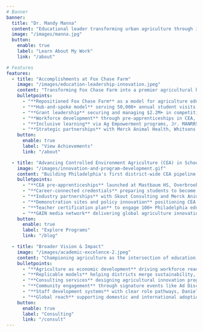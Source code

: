 ```yaml
---
# Banner
banner:
  title: "Dr. Mandy Manna"
  content: "Educational leader transforming urban agriculture through innovative experiential learning. Farm Administrator at Fox Chase Farm, managing the largest urban public school district-operated educational farm in the United States."
  image: "/images/manna.jpg"
  button:
    enable: true
    label: "Learn About My Work"
    link: "/about"

# Features
features:
  - title: "Accomplishments at Fox Chase Farm"
    image: "/images/education-leadership-innovation.jpeg"
    content: "Transforming Fox Chase Farm into a premier agricultural hub for the School District of Philadelphia with on-farm experiences, traveling outreach, classroom integration, and community engagement."
    bulletpoints:
      - "**Repositioned Fox Chase Farm** as a model for agriculture education, innovation, and sustainability across SDP."
      - "**Hub-and-spoke model** serving 50,000+ annual student visits and 60+ schools in alignment with Accelerate Philly Goals & Guardrails."
      - "**Grant leadership** securing and managing $2.2M+ in competitive funding to expand programming, equipment, and staffing."
      - "**Workforce development** through pre-apprenticeships in CEA, plumbing, and electrical trades plus student-run enterprises like farm stores and Maple Leaf Café."
      - "**Inclusive learning** via Ag Empowerment programs, Jr. MANRRS leadership, ESY horticulture, and weekend family experiences."
      - "**Strategic partnerships** with Merck Animal Health, Whitsons Food Service, Delaware Valley University, Feed Philly Coalition, and civic organizations."
    button:
      enable: true
      label: "View Achievements"
      link: "/about"

  - title: "Advancing Controlled Environment Agriculture (CEA) in Schools"
    image: "/images/innovation-and-program-development.gif"
    content: "Building Philadelphia's first district-wide CEA pipeline with integrated workforce certifications, industry partnerships, and innovation-driven demonstration sites."
    bulletpoints:
      - "**CEA pre-apprenticeships** launched at Mastbaum HS, Overbrook HS, and Martin Luther King HS."
      - "**Career-connected credentials** preparing students to become CEA technicians, growers, and trades specialists."
      - "**Industry partnerships** with Skout Consulting and Merck Animal Health integrating ag-tech like SenseHub into classrooms."
      - "**Demonstration sites and policy innovation** positioning CEA to address food security, workforce shortages, and economic development."
      - "**Teacher certification plan** to engage 100+ Philadelphia educators through the Agriculture Innovations Academy with the University of Utah."
      - "**GAIN media network** delivering global agriculture innovation content to teachers and students."
    button:
      enable: true
      label: "Explore Programs"
      link: "/blog"

  - title: "Broader Vision & Impact"
    image: "/images/academic-excelence-2.jpeg"
    content: "Championing agriculture as the intersection of education, economy, environment, and equity while expanding consulting services to districts across the U.S. and abroad."
    bulletpoints:
      - "**Agriculture as economic development** driving workforce readiness and food justice for urban communities."
      - "**Replicable models** helping districts merge sustainability, innovation, and hands-on student engagement."
      - "**Consulting services** designing agricultural innovation programs, securing funding, and building sustainable roadmaps."
      - "**Community engagement** through signature events like Ad Discovery Day, Rooster Run, Cow Plop Bingo, Baby Goat Naming, and Bird Walks."
      - "**Staff development systems** with clear role pathways, Danielson-aligned evaluations, WIGs, onboarding, and coaching."
      - "**Global reach** supporting domestic and international adoption of agricultural innovation programs."
    button:
      enable: true
      label: "Consulting"
      link: "/consult"
---
```

